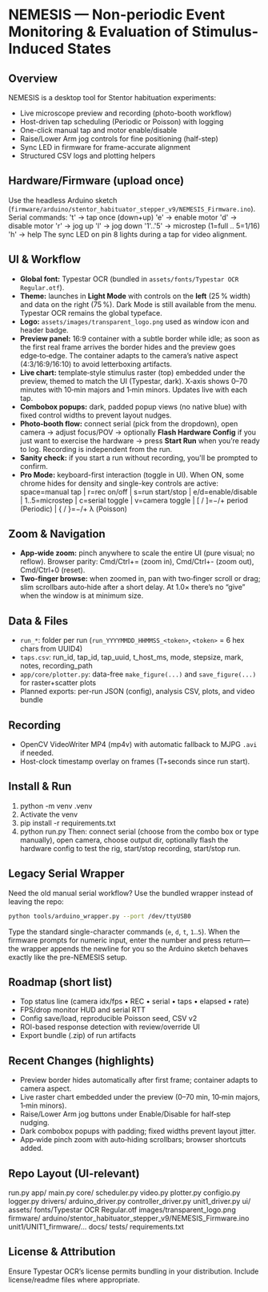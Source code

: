 NEMESIS — Non-periodic Event Monitoring & Evaluation of Stimulus-Induced States
==================================================================================

Overview
--------
NEMESIS is a desktop tool for Stentor habituation experiments:
- Live microscope preview and recording (photo-booth workflow)
- Host-driven tap scheduling (Periodic or Poisson) with logging
- One-click manual tap and motor enable/disable
- Raise/Lower Arm jog controls for fine positioning (half-step)
- Sync LED in firmware for frame-accurate alignment
- Structured CSV logs and plotting helpers

Hardware/Firmware (upload once)
-------------------------------
Use the headless Arduino sketch (`firmware/arduino/stentor_habituator_stepper_v9/NEMESIS_Firmware.ino`). Serial commands:
  't' → tap once (down+up)
  'e' → enable motor    'd' → disable motor
  'r' → jog up          'l' → jog down
  '1'..'5' → microstep (1=full .. 5=1/16)
  'h' → help
The sync LED on pin 8 lights during a tap for video alignment.

UI & Workflow
-------------
- **Global font:** Typestar OCR (bundled in `assets/fonts/Typestar OCR Regular.otf`).
- **Theme:** launches in **Light Mode** with controls on the **left** (25 % width) and data on the right (75 %). Dark Mode is still available from the menu. Typestar OCR remains the global typeface.
- **Logo:** `assets/images/transparent_logo.png` used as window icon and header badge.
- **Preview panel:** 16:9 container with a subtle border while idle; as soon as the first real frame arrives the border hides and the preview goes edge‑to‑edge. The container adapts to the camera’s native aspect (4:3/16:9/16:10) to avoid letterboxing artifacts.
- **Live chart:** template‑style stimulus raster (top) embedded under the preview, themed to match the UI (Typestar, dark). X‑axis shows 0–70 minutes with 10‑min majors and 1‑min minors. Updates live with each tap.
- **Combobox popups:** dark, padded popup views (no native blue) with fixed control widths to prevent layout nudges.
- **Photo‑booth flow:** connect serial (pick from the dropdown), open camera → adjust focus/POV → optionally **Flash Hardware Config** if you just want to exercise the hardware → press **Start Run** when you’re ready to log. Recording is independent from the run.
- **Sanity check:** if you start a run without recording, you'll be prompted to confirm.
- **Pro Mode:** keyboard-first interaction (toggle in UI). When ON, some chrome hides for density and single-key controls are active:
  space=manual tap | r=rec on/off | s=run start/stop | e/d=enable/disable |
  1..5=microstep | c=serial toggle | v=camera toggle |
  [ / ]=−/+ period (Periodic) | { / }=−/+ λ (Poisson)

Zoom & Navigation
-----------------
- **App‑wide zoom:** pinch anywhere to scale the entire UI (pure visual; no reflow). Browser parity: Cmd/Ctrl+= (zoom in), Cmd/Ctrl+- (zoom out), Cmd/Ctrl+0 (reset).
- **Two‑finger browse:** when zoomed in, pan with two‑finger scroll or drag; slim scrollbars auto‑hide after a short delay. At 1.0× there’s no “give” when the window is at minimum size.

Data & Files
------------
- `run_*`: folder per run (`run_YYYYMMDD_HHMMSS_<token>`, `<token>` = 6 hex chars from UUID4)
- `taps.csv`: run_id, tap_id, tap_uuid, t_host_ms, mode, stepsize, mark, notes, recording_path
- `app/core/plotter.py`: data-free `make_figure(...)` and `save_figure(...)` for raster+scatter plots
- Planned exports: per-run JSON (config), analysis CSV, plots, and video bundle

Recording
---------
- OpenCV VideoWriter MP4 (mp4v) with automatic fallback to MJPG `.avi` if needed.
- Host-clock timestamp overlay on frames (T+seconds since run start).

Install & Run
-------------
1) python -m venv .venv
2) Activate the venv
3) pip install -r requirements.txt
4) python run.py
Then: connect serial (choose from the combo box or type manually), open camera, choose output dir, optionally flash the hardware config to test the rig, start/stop recording, start/stop run.

Legacy Serial Wrapper
---------------------
Need the old manual serial workflow? Use the bundled wrapper instead of leaving the repo:

```bash
python tools/arduino_wrapper.py --port /dev/ttyUSB0
```

Type the standard single-character commands (`e`, `d`, `t`, `1`..`5`). When the firmware
prompts for numeric input, enter the number and press return—the wrapper appends the newline
for you so the Arduino sketch behaves exactly like the pre-NEMESIS setup.

Roadmap (short list)
--------------------
- Top status line (camera idx/fps • REC • serial • taps • elapsed • rate)
- FPS/drop monitor HUD and serial RTT
- Config save/load, reproducible Poisson seed, CSV v2
- ROI-based response detection with review/override UI
- Export bundle (.zip) of run artifacts

Recent Changes (highlights)
---------------------------
- Preview border hides automatically after first frame; container adapts to camera aspect.
- Live raster chart embedded under the preview (0–70 min, 10‑min majors, 1‑min minors).
- Raise/Lower Arm jog buttons under Enable/Disable for half‑step nudging.
- Dark combobox popups with padding; fixed widths prevent layout jitter.
- App‑wide pinch zoom with auto‑hiding scrollbars; browser shortcuts added.

Repo Layout (UI-relevant)
-------------------------
run.py
app/
  main.py
  core/
    scheduler.py
    video.py
    plotter.py
    configio.py
    logger.py
  drivers/
    arduino_driver.py
    controller_driver.py
    unit1_driver.py
  ui/
assets/
  fonts/Typestar OCR Regular.otf
  images/transparent_logo.png
firmware/
  arduino/stentor_habituator_stepper_v9/NEMESIS_Firmware.ino
  unit1/UNIT1_firmware/...
docs/
tests/
requirements.txt

License & Attribution
---------------------
Ensure Typestar OCR’s license permits bundling in your distribution. Include license/readme files where appropriate.
